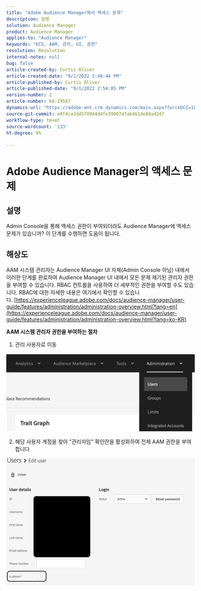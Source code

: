 ```yaml
---
title: "Adobe Audience Manager에서 액세스 문제"
description: 설명
solution: Audience Manager
product: Audience Manager
applies-to: "Audience Manager"
keywords: "KCS, AAM, 관리, UI, 권한"
resolution: Resolution
internal-notes: null
bug: false
article-created-by: Curtis Oliver
article-created-date: "9/1/2022 2:48:44 PM"
article-published-by: Curtis Oliver
article-published-date: "9/1/2022 2:54:05 PM"
version-number: 2
article-number: KA-19587
dynamics-url: "https://adobe-ent.crm.dynamics.com/main.aspx?forceUCI=1&pagetype=entityrecord&etn=knowledgearticle&id=a2da922a-052a-ed11-9db1-0022480868ff"
source-git-commit: e8f4ca2dd578944d4fe399074fab461de88ad247
workflow-type: tm+mt
source-wordcount: '133'
ht-degree: 9%

---
```


# Adobe Audience Manager의 액세스 문제

## 설명


Admin Console을 통해 액세스 권한이 부여되더라도 Audience Manager에 액세스 문제가 있습니까? 이 단계를 수행하면 도움이 됩니다.


## 해상도


AAM 시스템 관리자는 Audience Manager UI 자체(Admin Console 아님) 내에서 이러한 단계를 완료하여 Audience Manager UI 내에서 모든 문제 제기된 관리자 권한을 부여할 수 있습니다. RBAC 컨트롤을 사용하여 더 세부적인 권한을 부여할 수도 있습니다. RBAC에 대한 자세한 내용은 여기에서 확인할 수 있습니다. [https://experienceleague.adobe.com/docs/audience-manager/user-guide/features/administration/administration-overview.html?lang=en](https://experienceleague.adobe.com/docs/audience-manager/user-guide/features/administration/administration-overview.html?lang=ko-KR)

<b>AAM 시스템 관리자 권한을 부여하는 절차</b>

1) 관리 사용자로 이동

![](assets/0c4ffacf-e9d5-ec11-a7b5-000d3a37750e.png)



2) 해당 사용자 계정을 찾아 &quot;관리자임&quot; 확인란을 활성화하여 전체 AAM 권한을 부여합니다

![](assets/07c16ce8-e9d5-ec11-a7b5-000d3a37750e.png)
